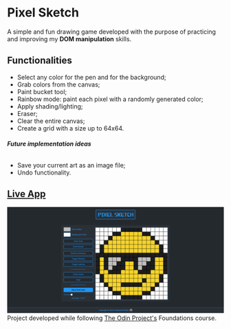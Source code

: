 # Pixel Sketch
A simple and fun drawing game developed with the purpose of practicing and improving my **DOM manipulation** skills.
## Functionalities
- Select any color for the pen and for the background;
- Grab colors from the canvas;
- Paint bucket tool;
- Rainbow mode: paint each pixel with a randomly generated color;
- Apply shading/lighting;
- Eraser;
- Clear the entire canvas;
- Create a grid with a size up to 64x64.
###### **Future implementation ideas**
 - Save your current art as an image file;
 - Undo functionality.
## [Live App](https://rodrigommfreitas.github.io/pixel-sketch/)
![alt text](https://raw.githubusercontent.com/rodrigommfreitas/pixel-sketch/main/pixel-sketch.png "App Preview")
Project developed while following [The Odin Project's](https://www.theodinproject.com/) Foundations course.
